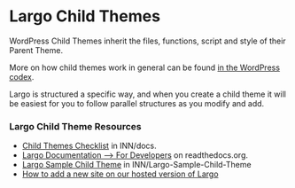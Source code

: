 # Largo Child Themes

WordPress Child Themes inherit the files, functions, script and style of their Parent Theme.

More on how child themes work in general can be found [in the WordPress codex](https://codex.wordpress.org/Child_Themes).

Largo is structured a specific way, and when you create a child theme it will be easiest for you to follow parallel structures as you modify and add.

### Largo Child Theme Resources
- [Child Themes Checklist](/checklists/child-themes.md) in INN/docs.
- [Largo Documentation --> For Developers](http://largo.readthedocs.org/developers/fordevelopers.html#overview) on readthedocs.org.
- [Largo Sample Child Theme](https://github.com/INN/Largo-Sample-Child-Theme) in INN/Largo-Sample-Child-Theme
- [How to add a new site on our hosted version of Largo](new-site.md)
